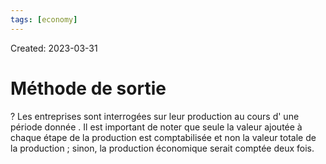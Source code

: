 ```yaml
---
tags: [economy] 
---
```

Created: 2023-03-31

# Méthode de sortie
?
Les entreprises sont interrogées sur leur production au cours d' une période donnée . Il est important de noter que seule la valeur ajoutée à chaque étape de la production est comptabilisée et non la valeur totale de la production ; sinon, la production économique serait comptée deux fois.